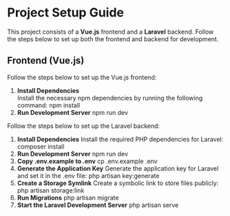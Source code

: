 # Project Setup Guide

This project consists of a **Vue.js** frontend and a **Laravel** backend. Follow the steps below to set up both the frontend and backend for development.

## Frontend (Vue.js)

Follow the steps below to set up the Vue.js frontend:

1. **Install Dependencies**  
   Install the necessary npm dependencies by running the following command:
   npm install
2. **Run Development Server**
   npm run dev

Follow the steps below to set up the Laravel backend:

1. **Install Dependencies**
   Install the required PHP dependencies for Laravel: 
   composer install
2. **Run Development Server**
   npm run dev
3. **Copy .env.example to .env**
   cp .env.example .env
4. **Generate the Application Key**
   Generate the application key for Laravel and set it in the .env file:
   php artisan key:generate
6. **Create a Storage Symlink**
   Create a symbolic link to store files publicly:
   php artisan storage:link
7. **Run Migrations**
   php artisan migrate
8. **Start the Laravel Development Server**
   php artisan serve
